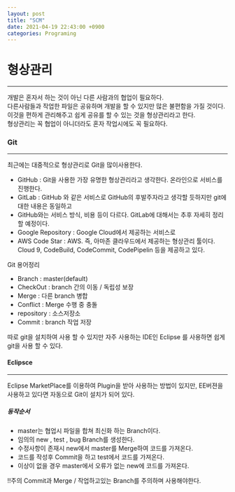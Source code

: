 ```yaml
---
layout: post
title: "SCM"
date: 2021-04-19 22:43:00 +0900
categories: Programing
---
```

# 형상관리
---

개발은 혼자서 하는 것이 아닌 다른 사람과의 협업이 필요하다.  
다른사람들과 작업한 파일은 공유하며 개발을 할 수 있지만 많은 불편함을 가질 것이다.  
이것을 편하게 관리해주고 쉽게 공유를 할 수 있는 것을 형상관리라고 한다.  
형상관리는 꼭 협업이 아니더라도 혼자 작업시에도 꼭 필요하다.

### Git
---
최근에는 대중적으로 형상관리로 Git을 많이사용한다.  

- GitHub : Git을 사용한 가장 유명한 형상관리라고 생각한다. 온라인으로 서비스를 진행한다.
- GitLab : GitHub 와 같은 서비스로 GitHub의 후발주자라고 생각할 듯하지만 git에 대한 내용은 동일하고  
- GitHub와는 서비스 방식, 비용 등이 다르다. GitLab에 대해서는 추후 자세히 정리할 예정이다.
- Google Repository : Google Cloud에서 제공하는 서비스로
- AWS Code Star : AWS. 즉, 아마존 클라우드에서 제공하는 형상관리 툴이다.  
  Cloud 9, CodeBuild, CodeCommit, CodePipelin 등을 제공하고 있다.


Git 용어정리
- Branch : master(default)
- CheckOut : branch 간의 이동 / 독립성 보장
- Merge : 다른 branch 병합
- Conflict : Merge 수행 중 충돌
- repository : 소스저장소
- Commit : branch 작업 저장

따로 git을 설치하여 사용 할 수 있지만 자주 사용하는 IDE인 Eclipse 를 사용하면 쉽게 git을 사용 할 수 있다.  

#### Eclipsce
---
Eclipse MarketPlace를 이용하여 Plugin을 받아 사용하는 방법이 있지만, EE버젼을 사용하고 있다면 자동으로 Git이 설치가 되어 있다.  


##### 동작순서
- master는 협업시 파일을 합쳐 최신화 하는 Branch이다.  
- 임의의 new , test , bug Branch를 생성한다.  
- 수정사항이 존재시 new에서 master를 Merge하여 코드를 가져온다.
- 코드를 작성후 Commit을 하고 test에서 코드를 가져온다.
- 이상이 없을 경우 master에서 오류가 없는 new에 코드를 가져온다.

!!주의
Commit과 Merge / 작업하고있는 Branch를 주의하며 사용해야한다.  





